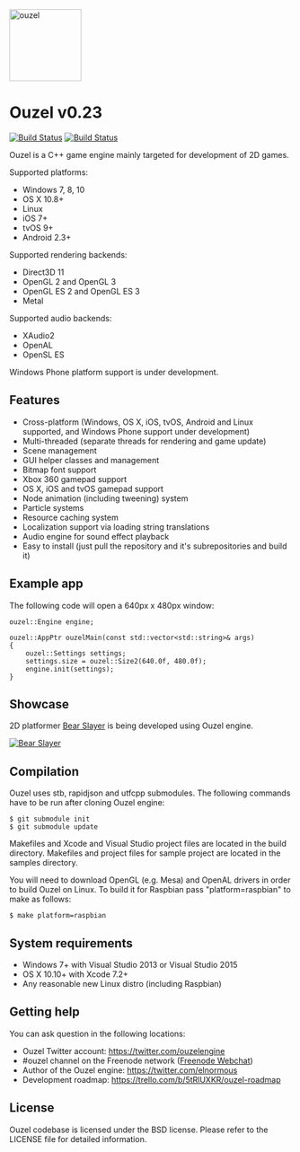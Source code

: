 <img src="https://github.com/elnormous/ouzel/blob/master/img/ouzel.png" alt="ouzel" width=128>

# Ouzel v0.23

[![Build Status](https://api.travis-ci.org/elnormous/ouzel.svg?branch=master)](https://travis-ci.org/elnormous/ouzel) [![Build Status](https://ci.appveyor.com/api/projects/status/dp8av7iegdjs6xuj?svg=true)](https://ci.appveyor.com/project/elnormous/ouzel)

Ouzel is a C++ game engine mainly targeted for development of 2D games.

Supported platforms:

* Windows 7, 8, 10 
* OS X 10.8+
* Linux
* iOS 7+
* tvOS 9+
* Android 2.3+

Supported rendering backends:

* Direct3D 11
* OpenGL 2 and OpenGL 3
* OpenGL ES 2 and OpenGL ES 3
* Metal 

Supported audio backends:

* XAudio2
* OpenAL
* OpenSL ES

Windows Phone platform support is under development.

## Features

* Cross-platform (Windows, OS X, iOS, tvOS, Android and Linux supported, and Windows Phone support under development)
* Multi-threaded (separate threads for rendering and game update)
* Scene management
* GUI helper classes and management
* Bitmap font support
* Xbox 360 gamepad support
* OS X, iOS and tvOS gamepad support
* Node animation (including tweening) system
* Particle systems
* Resource caching system
* Localization support via loading string translations
* Audio engine for sound effect playback
* Easy to install (just pull the repository and it's subrepositories and build it)

## Example app

The following code will open a 640px x 480px window:

    ouzel::Engine engine;

    ouzel::AppPtr ouzelMain(const std::vector<std::string>& args)
    {
        ouzel::Settings settings;
        settings.size = ouzel::Size2(640.0f, 480.0f);
        engine.init(settings);
    }

## Showcase

2D platformer [Bear Slayer](http://steamcommunity.com/sharedfiles/filedetails/?id=624656569) is being developed using Ouzel engine.

[![Bear Slayer](https://github.com/elnormous/ouzel/blob/master/img/bearslayer.gif "Bear Slayer")](https://www.youtube.com/watch?v=n-c-7E141kI)

## Compilation

Ouzel uses stb, rapidjson and utfcpp submodules. The following commands have to be run after cloning Ouzel engine:

```
$ git submodule init
$ git submodule update
```

Makefiles and Xcode and Visual Studio project files are located in the build directory. Makefiles and project files for sample project are located in the samples directory.

You will need to download OpenGL (e.g. Mesa) and OpenAL drivers in order to build Ouzel on Linux. To build it for Raspbian pass "platform=raspbian" to make as follows:

```
$ make platform=raspbian
```

## System requirements
* Windows 7+ with Visual Studio 2013 or Visual Studio 2015
* OS X 10.10+ with Xcode 7.2+
* Any reasonable new Linux distro (including Raspbian)

## Getting help

You can ask question in the following locations:

* Ouzel Twitter account: https://twitter.com/ouzelengine
* #ouzel channel on the Freenode network ([Freenode Webchat](http://webchat.freenode.net/?channels=ouzel))
* Author of the Ouzel engine: https://twitter.com/elnormous
* Development roadmap: https://trello.com/b/5tRlUXKR/ouzel-roadmap

## License

Ouzel codebase is licensed under the BSD license. Please refer to the LICENSE file for detailed information.